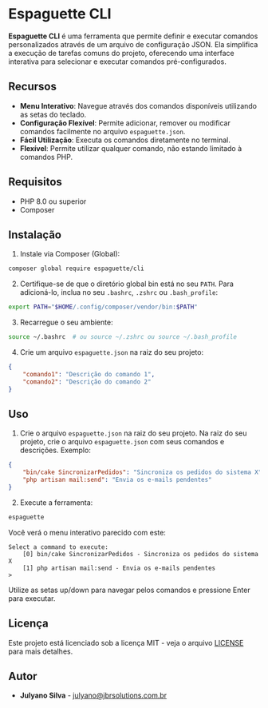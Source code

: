 # Espaguette CLI

**Espaguette CLI** é uma ferramenta que permite definir e executar comandos personalizados através de um arquivo de configuração JSON. Ela simplifica a execução de tarefas comuns do projeto, oferecendo uma interface interativa para selecionar e executar comandos pré-configurados.

## Recursos

- **Menu Interativo**: Navegue através dos comandos disponíveis utilizando as setas do teclado.
- **Configuração Flexível**: Permite adicionar, remover ou modificar comandos facilmente no arquivo `espaguette.json`.
- **Fácil Utilização**: Executa os comandos diretamente no terminal.
- **Flexível**: Permite utilizar qualquer comando, não estando limitado à comandos PHP.

## Requisitos

- PHP 8.0 ou superior
- Composer

## Instalação

1. Instale via Composer (Global):

```bash
composer global require espaguette/cli
```

2. Certifique-se de que o diretório global bin está no seu `PATH`. Para adicioná-lo, inclua no seu `.bashrc`, `.zshrc` ou `.bash_profile`:

```bash
export PATH="$HOME/.config/composer/vendor/bin:$PATH"
```

3. Recarregue o seu ambiente:

```bash
source ~/.bashrc  # ou source ~/.zshrc ou source ~/.bash_profile
```

4. Crie um arquivo `espaguette.json` na raiz do seu projeto:

```json
{
    "comando1": "Descrição do comando 1",
    "comando2": "Descrição do comando 2"
}
```

## Uso

1. Crie o arquivo `espaguette.json` na raiz do seu projeto.
Na raiz do seu projeto, crie o arquivo `espaguette.json` com seus comandos e descrições.
Exemplo:

```json
{
    "bin/cake SincronizarPedidos": "Sincroniza os pedidos do sistema X",
    "php artisan mail:send": "Envia os e-mails pendentes"
}
```

2. Execute a ferramenta:

```bash
espaguette
```

Você verá o menu interativo parecido com este:

```
Select a command to execute:
    [0] bin/cake SincronizarPedidos - Sincroniza os pedidos do sistema X
    [1] php artisan mail:send - Envia os e-mails pendentes
>
```

Utilize as setas up/down para navegar pelos comandos e pressione Enter para executar.

## Licença

Este projeto está licenciado sob a licença MIT - veja o arquivo [LICENSE](LICENSE) para mais detalhes.

## Autor

- **Julyano Silva** - [julyano@jbrsolutions.com.br](mailto:julyano@jbrsolutions.com.br)